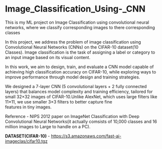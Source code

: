 # Image_Classification_Using-_CNN
This is my ML project on Image Classification using convolutional neural networks, where we classify corresponding images to there corresponding classes

In this project, we address the problem of image classification using Convolutional Neural Networks (CNNs) on the CIFAR-10 dataset(10 Classes).
Image classification is the task of assigning a label or category to an input image based on its visual content.

In this work, we aim to design, train, and evaluate a CNN model capable of achieving high classification accuracy on CIFAR-10, while exploring ways to improve performance through model design and training strategies.

We designed a 7-layer CNN (5 convolutional layers + 2 fully connected layers) that balances model complexity and training efficiency, tailored for small 32×32 images of CIFAR-10.Unlike AlexNet, which uses large filters like 11×11, we use smaller 3×3 filters to better capture fine features in tiny images.

Reference  -  NIPS 2012 paper on  ImageNet Classification with Deep Convolutional  Neural Networks(it actually comsists of 10,000 classes and 16 million images to Large to handle on a PC).

**DATASET(CIFAR-10)** - https://s3.amazonaws.com/fast-ai-imageclas/cifar10.tgz
